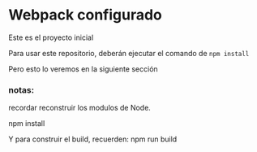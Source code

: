 # Webpack configurado

Este es el proyecto inicial 

Para usar este repositorio, deberán ejecutar el comando de ```npm install```

Pero esto lo veremos en la siguiente sección

### notas:
recordar reconstruir los modulos de Node.

npm install

Y para construir el build, recuerden:
npm run build
